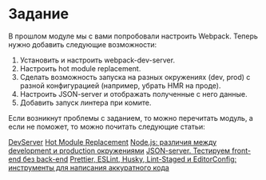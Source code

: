 # Задание

В прошлом модуле мы с вами попробовали настроить Webpack.
Теперь нужно добавить следующие возможности:

1. Установить и настроить webpack-dev-server.
2. Настроить hot module replacement.
3. Сделать возможность запуска на разных окружениях (dev, prod) c разной конфигурацией (например, убрать HMR на проде).
4. Настроить JSON-server и отображать полученные с него данные.
5. Добавить запуск линтера при комите.

Если возникнут проблемы с заданием, то можно перечитать модуль, а если не поможет, то можно почитать следующие статьи:

[DevServer](https://webpack.js.org/configuration/dev-server/)
[Hot Module Replacement](https://webpack.js.org/guides/hot-module-replacement/)
[Node.js: различия между development и production окружениями](https://dev-gang.ru/article/node-js-razlichiya-mezhdu-development-i-production-okruzheniyami/)
[JSON-server. Тестируем front-end без back-end](http://iantonov.me/page/json-server-testiruem-front-end-bez-back-end)
[Prettier, ESLint, Husky, Lint-Staged и EditorConfig: инструменты для написания аккуратного кода](https://habr.com/ru/company/ruvds/blog/428173/)
